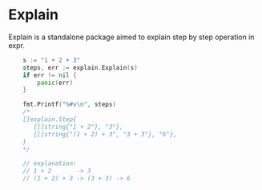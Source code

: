 # Explain

Explain is a standalone package aimed to explain step by step operation in expr.

```go
    s := "1 + 2 + 3"
    steps, err := explain.Explain(s)
    if err != nil {
        panic(err)
    }

    fmt.Printf("%#v\n", steps)
    /*
    []explain.Step{
       {[]string{"1 + 2"}, "3"},
       {[]string{"(1 + 2) + 3", "3 + 3"}, "6"},
    }
    */

    // explanation:
    // 1 + 2       -> 3
    // (1 + 2) + 3 -> (3 + 3) -> 6
```